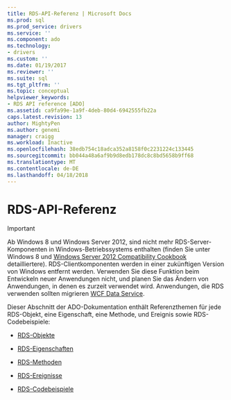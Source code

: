 ```yaml
---
title: RDS-API-Referenz | Microsoft Docs
ms.prod: sql
ms.prod_service: drivers
ms.service: ''
ms.component: ado
ms.technology:
- drivers
ms.custom: ''
ms.date: 01/19/2017
ms.reviewer: ''
ms.suite: sql
ms.tgt_pltfrm: ''
ms.topic: conceptual
helpviewer_keywords:
- RDS API reference [ADO]
ms.assetid: ca9fa99e-1a9f-4deb-80d4-6942555fb22a
caps.latest.revision: 13
author: MightyPen
ms.author: genemi
manager: craigg
ms.workload: Inactive
ms.openlocfilehash: 38edb754c18adca352a8158f0c2231224c133445
ms.sourcegitcommit: bb044a48a6af9b9d8edb178dc8c8bd5658b9ff68
ms.translationtype: MT
ms.contentlocale: de-DE
ms.lasthandoff: 04/18/2018
---
```

# <a name="rds-api-reference"></a>RDS-API-Referenz
> [!IMPORTANT]
>  Ab Windows 8 und Windows Server 2012, sind nicht mehr RDS-Server-Komponenten in Windows-Betriebssystems enthalten (finden Sie unter Windows 8 und [Windows Server 2012 Compatibility Cookbook](https://www.microsoft.com/en-us/download/details.aspx?id=27416) detailliertere). RDS-Clientkomponenten werden in einer zukünftigen Version von Windows entfernt werden. Verwenden Sie diese Funktion beim Entwickeln neuer Anwendungen nicht, und planen Sie das Ändern von Anwendungen, in denen es zurzeit verwendet wird. Anwendungen, die RDS verwenden sollten migrieren [WCF Data Service](http://go.microsoft.com/fwlink/?LinkId=199565).  
  
 Dieser Abschnitt der ADO-Dokumentation enthält Referenzthemen für jede RDS-Objekt, eine Eigenschaft, eine Methode, und Ereignis sowie RDS-Codebeispiele:  
  
-   [RDS-Objekte](../../../ado/reference/rds-api/rds-objects.md)  
  
-   [RDS-Eigenschaften](../../../ado/reference/rds-api/rds-properties.md)  
  
-   [RDS-Methoden](../../../ado/reference/rds-api/rds-methods.md)  
  
-   [RDS-Ereignisse](../../../ado/reference/rds-api/rds-events.md)  
  
-   [RDS-Codebeispiele](../../../ado/reference/rds-api/rds-code-examples.md)


